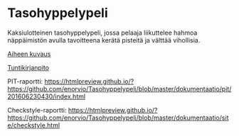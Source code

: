 # Tasohyppelypeli

Kaksiulotteinen tasohyppelypeli, jossa pelaaja liikuttelee hahmoa näppäimistön avulla tavoitteena kerätä pisteitä ja välttää vihollisia.

[Aiheen kuvaus](dokumentaatio/aiheenKuvausJaRakenne.md)

[Tuntikirjanpito](dokumentaatio/tuntikirjanpito.md)

PIT-raportti: https://htmlpreview.github.io/?https://github.com/enorvio/Tasohyppelypeli/blob/master/dokumentaatio/pit/201606230430/index.html

Checkstyle-raportti: https://htmlpreview.github.io/?https://github.com/enorvio/Tasohyppelypeli/blob/master/dokumentaatio/site/checkstyle.html

